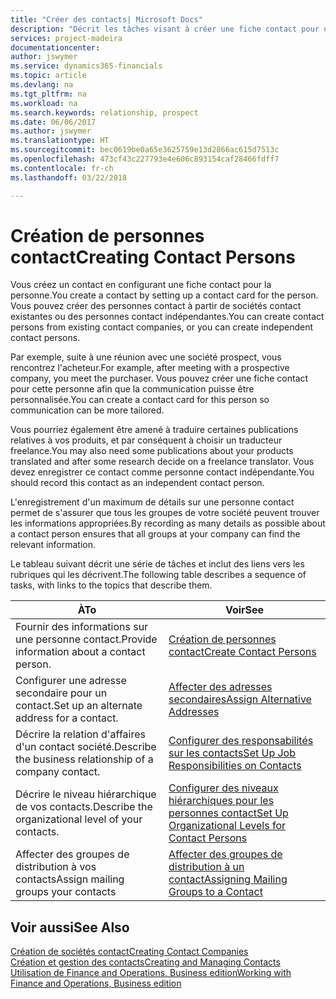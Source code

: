 ```yaml
---
title: "Créer des contacts| Microsoft Docs"
description: "Décrit les tâches visant à créer une fiche contact pour une personne, par exemple, un prospect ou un fournisseur, afin de définir les relations et personnaliser la communication."
services: project-madeira
documentationcenter: 
author: jswymer
ms.service: dynamics365-financials
ms.topic: article
ms.devlang: na
ms.tgt_pltfrm: na
ms.workload: na
ms.search.keywords: relationship, prospect
ms.date: 06/06/2017
ms.author: jswymer
ms.translationtype: HT
ms.sourcegitcommit: bec0619be0a65e3625759e13d2866ac615d7513c
ms.openlocfilehash: 473cf43c227793e4e606c893154caf28466fdff7
ms.contentlocale: fr-ch
ms.lasthandoff: 03/22/2018

---
```

# <a name="creating-contact-persons"></a><span data-ttu-id="3a16a-103">Création de personnes contact</span><span class="sxs-lookup"><span data-stu-id="3a16a-103">Creating Contact Persons</span></span>
<span data-ttu-id="3a16a-104">Vous créez un contact en configurant une fiche contact pour la personne.</span><span class="sxs-lookup"><span data-stu-id="3a16a-104">You create a contact by setting up a contact card for the person.</span></span> <span data-ttu-id="3a16a-105">Vous pouvez créer des personnes contact à partir de sociétés contact existantes ou des personnes contact indépendantes.</span><span class="sxs-lookup"><span data-stu-id="3a16a-105">You can create contact persons from existing contact companies, or you can create independent contact persons.</span></span>

<span data-ttu-id="3a16a-106">Par exemple, suite à une réunion avec une société prospect, vous rencontrez l'acheteur.</span><span class="sxs-lookup"><span data-stu-id="3a16a-106">For example, after meeting with a prospective company, you meet the purchaser.</span></span> <span data-ttu-id="3a16a-107">Vous pouvez créer une fiche contact pour cette personne afin que la communication puisse être personnalisée.</span><span class="sxs-lookup"><span data-stu-id="3a16a-107">You can create a contact card for this person so communication can be more tailored.</span></span>

<span data-ttu-id="3a16a-108">Vous pourriez également être amené à traduire certaines publications relatives à vos produits, et par conséquent à choisir un traducteur freelance.</span><span class="sxs-lookup"><span data-stu-id="3a16a-108">You may also need some publications about your products translated and after some research decide on a freelance translator.</span></span> <span data-ttu-id="3a16a-109">Vous devez enregistrer ce contact comme personne contact indépendante.</span><span class="sxs-lookup"><span data-stu-id="3a16a-109">You should record this contact as an independent contact person.</span></span>

<span data-ttu-id="3a16a-110">L'enregistrement d'un maximum de détails sur une personne contact permet de s'assurer que tous les groupes de votre société peuvent trouver les informations appropriées.</span><span class="sxs-lookup"><span data-stu-id="3a16a-110">By recording as many details as possible about a contact person ensures that all groups at your company can find the relevant information.</span></span>

<span data-ttu-id="3a16a-111">Le tableau suivant décrit une série de tâches et inclut des liens vers les rubriques qui les décrivent.</span><span class="sxs-lookup"><span data-stu-id="3a16a-111">The following table describes a sequence of tasks, with links to the topics that describe them.</span></span>

| <span data-ttu-id="3a16a-112">À</span><span class="sxs-lookup"><span data-stu-id="3a16a-112">To</span></span> | <span data-ttu-id="3a16a-113">Voir</span><span class="sxs-lookup"><span data-stu-id="3a16a-113">See</span></span> |
| --- | --- |
| <span data-ttu-id="3a16a-114">Fournir des informations sur une personne contact.</span><span class="sxs-lookup"><span data-stu-id="3a16a-114">Provide information about a contact person.</span></span> |[<span data-ttu-id="3a16a-115">Création de personnes contact</span><span class="sxs-lookup"><span data-stu-id="3a16a-115">Create Contact Persons</span></span>](marketing-how-create-contact-persons.md) |
| <span data-ttu-id="3a16a-116">Configurer une adresse secondaire pour un contact.</span><span class="sxs-lookup"><span data-stu-id="3a16a-116">Set up an alternate address for a contact.</span></span> |[<span data-ttu-id="3a16a-117">Affecter des adresses secondaires</span><span class="sxs-lookup"><span data-stu-id="3a16a-117">Assign Alternative Addresses</span></span>](marketing-how-assign-alternate-address.md) |
| <span data-ttu-id="3a16a-118">Décrire la relation d'affaires d'un contact société.</span><span class="sxs-lookup"><span data-stu-id="3a16a-118">Describe the business relationship of a company contact.</span></span> |[<span data-ttu-id="3a16a-119">Configurer des responsabilités sur les contacts</span><span class="sxs-lookup"><span data-stu-id="3a16a-119">Set Up Job Responsibilities on Contacts</span></span>](marketing-job-responsibilities.md) |
| <span data-ttu-id="3a16a-120">Décrire le niveau hiérarchique de vos contacts.</span><span class="sxs-lookup"><span data-stu-id="3a16a-120">Describe the organizational level of your contacts.</span></span> |[<span data-ttu-id="3a16a-121">Configurer des niveaux hiérarchiques pour les personnes contact</span><span class="sxs-lookup"><span data-stu-id="3a16a-121">Set Up Organizational Levels for Contact Persons</span></span>](marketing-organizational-levels.md) |
| <span data-ttu-id="3a16a-122">Affecter des groupes de distribution à vos contacts</span><span class="sxs-lookup"><span data-stu-id="3a16a-122">Assign mailing groups your contacts</span></span> |[<span data-ttu-id="3a16a-123">Affecter des groupes de distribution à un contact</span><span class="sxs-lookup"><span data-stu-id="3a16a-123">Assigning Mailing Groups to a Contact</span></span>](marketing-mailing-groups.md) |

## <a name="see-also"></a><span data-ttu-id="3a16a-124">Voir aussi</span><span class="sxs-lookup"><span data-stu-id="3a16a-124">See Also</span></span>
[<span data-ttu-id="3a16a-125">Création de sociétés contact</span><span class="sxs-lookup"><span data-stu-id="3a16a-125">Creating Contact Companies</span></span>](marketing-create-contact-companies.md)  
[<span data-ttu-id="3a16a-126">Création et gestion des contacts</span><span class="sxs-lookup"><span data-stu-id="3a16a-126">Creating and Managing Contacts</span></span>]()  
[<span data-ttu-id="3a16a-127">Utilisation de Finance and Operations, Business edition</span><span class="sxs-lookup"><span data-stu-id="3a16a-127">Working with Finance and Operations, Business edition</span></span>](ui-work-product.md)

